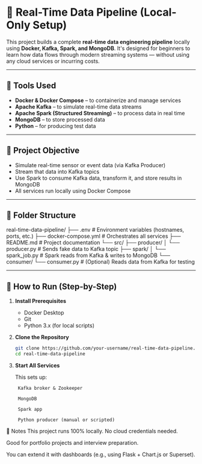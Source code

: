 # 📡 Real-Time Data Pipeline (Local-Only Setup)

This project builds a complete **real-time data engineering pipeline** locally using **Docker, Kafka, Spark, and MongoDB**. It's designed for beginners to learn how data flows through modern streaming systems — without using any cloud services or incurring costs.

---

## 🔧 Tools Used

- **Docker & Docker Compose** – to containerize and manage services
- **Apache Kafka** – to simulate real-time data streams
- **Apache Spark (Structured Streaming)** – to process data in real time
- **MongoDB** – to store processed data
- **Python** – for producing test data

---

## 🎯 Project Objective

- Simulate real-time sensor or event data (via Kafka Producer)
- Stream that data into Kafka topics
- Use Spark to consume Kafka data, transform it, and store results in MongoDB
- All services run locally using Docker Compose

---

## 📁 Folder Structure

real-time-data-pipeline/
├── .env # Environment variables (hostnames, ports, etc.)
├── docker-compose.yml # Orchestrates all services
├── README.md # Project documentation
└── src/
├── producer/
│ └── producer.py # Sends fake data to Kafka topic
├── spark/
│ └── spark_job.py # Spark reads from Kafka & writes to MongoDB
└── consumer/
└── consumer.py # (Optional) Reads data from Kafka for testing


---

## 🚀 How to Run (Step-by-Step)

1. **Install Prerequisites**  
   - Docker Desktop  
   - Git  
   - Python 3.x (for local scripts)

2. **Clone the Repository**

   ```bash
   git clone https://github.com/your-username/real-time-data-pipeline.git
   cd real-time-data-pipeline

3. **Start All Services**

    This sets up:

        Kafka broker & Zookeeper

        MongoDB

        Spark app

        Python producer (manual or scripted)

📌 Notes
This project runs 100% locally. No cloud credentials needed.

Good for portfolio projects and interview preparation.

You can extend it with dashboards (e.g., using Flask + Chart.js or Superset).


